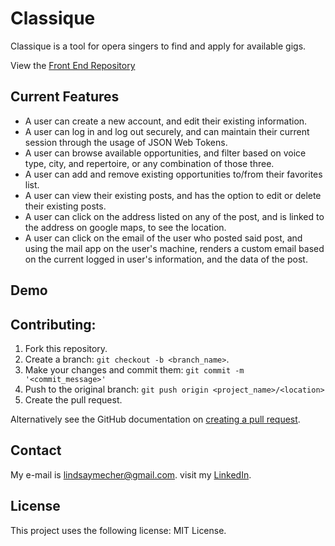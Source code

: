 # Classique 

Classique is a tool for opera singers to find and apply for available gigs.

View the [Front End Repository](https://github.com/lindsayMecher/front-classical-singer-connection)

## Current Features
- A user can create a new account, and edit their existing information.
- A user can log in and log out securely, and can maintain their current session through the usage of JSON Web Tokens.
- A user can browse available opportunities, and filter based on voice type, city, and repertoire, or any combination of those three.
- A user can add and remove existing opportunities to/from their favorites list.
- A user can view their existing posts, and has the option to edit or delete their existing posts.
- A user can click on the address listed on any of the post, and is linked to the address on google maps, to see the location.
- A user can click on the email of the user who posted said post, and using the mail app on the user's machine, renders a custom email based on the current logged in user's information, and the data of the post.

## Demo

## Contributing:
1. Fork this repository.
2. Create a branch: `git checkout -b <branch_name>`.
3. Make your changes and commit them: `git commit -m '<commit_message>'`
4. Push to the original branch: `git push origin <project_name>/<location>`
5. Create the pull request.

Alternatively see the GitHub documentation on [creating a pull request](https://help.github.com/en/github/collaborating-with-issues-and-pull-requests/creating-a-pull-request).

## Contact
My e-mail is lindsaymecher@gmail.com. visit my [LinkedIn](https://www.linkedin.com/in/lindsaymecher/).

## License
This project uses the following license: MIT License.
